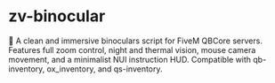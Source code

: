 # zv-binocular
🔭 A clean and immersive binoculars script for FiveM QBCore servers. Features full zoom control, night and thermal vision, mouse camera movement, and a minimalist NUI instruction HUD. Compatible with qb-inventory, ox_inventory, and qs-inventory.
